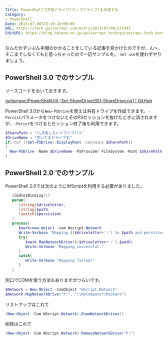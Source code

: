 ```yaml
---
Title: PowerShellで共有ドライブ(マップドライブ)を作成する
Category:
- PowerShell
Date: 2013-07-08T23:10:43+09:00
URL: https://tech.guitarrapc.com/entry/2013/07/08/231043
EditURL: https://blog.hatena.ne.jp/guitarrapc_tech/guitarrapc-tech.hatenablog.com/atom/entry/6802418398340941484
---
```



なんだかずいぶん手間のかかることをしている記事を見かけたのですが、ん～、そこまでしなくてもと思っちゃったので一応サンプルを。
`net use`を使わずやりましょう。

## PowerShell 3.0 でのサンプル

ソースコードをおいておきます。

[guitarrapc/PowerShellUtil -Set-ShareDrive/SEt-ShareDrive.ps1 | GitHub](https://github.com/guitarrapc/PowerShellUtil/blob/master/Set-ShareDrive/SEt-ShareDrive.ps1)

PowerShell 3.0から`New-PSDrive`を使えば共有ドライブを作成できます。`-Persist`パラメータをつけないとそのPSセッションを抜けたときに消されますが、`-Perist`をつけるとセッション終了後も利用できます。

```ps1
$SharePath = "\\共有したいドライブパス"
$DriveName = "空いてるドライブ名"
if(-not ((Get-PSDrive).DisplayRoot -contains $SharePath))
{
  New-PSDrive -Name $DriveName -PSProvider FileSystem -Root $SharePath -Persist
}
```

## PowerShell 2.0 でのサンプル

PowerShell 2.0では次のようにWScriptを利用する必要がありました。

```ps1
   [CmdletBinding()]
   param(
      [string]$driveletter,
      [string]$path,
      [switch]$persistent
   )
   process{
      $nwrk=new-object -com Wscript.Network
      Write-Verbose "Mapping $($driveletter+':') to $path and persist=$persistent"
      try{
         $nwrk.MapNetworkDrive($($driveletter+':'),$path)
         Write-Verbose "Mapping successful."
      }
      catch{
         Write-Verbose "Mapping failed!"
      }
   }
```

別口でCOMを使う方法もありますがつらいです。

```ps1
$Network = New-Object -ComObject "Wscript.Network"
$Network.MapNetworkDrive("P:", "\\MyComputer\MyShare")
```

リストアップはこれで

```ps1
(New-Object -Com WScript.Network).EnumNetworkDrives()
```


削除はこれで

```ps1
(New-Object -Com WScript.Network).RemoveNetworkDrive("P:")
```
